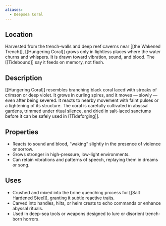 ```yaml
---
aliases:
  - Deepsea Coral
---
```



## Location  
Harvested from the trench-walls and deep reef caverns near [[the Wakened Trench]], [[Hungering Coral]] grows only in lightless places where the water churns and whispers. It is drawn toward vibration, sound, and blood. The [[Tidebound]] say it feeds on memory, not flesh.

## Description  
[[Hungering Coral]] resembles branching black coral laced with streaks of crimson or deep violet. It grows in curling spires, and it moves — slowly — even after being severed. It reacts to nearby movement with faint pulses or a tightening of its structure. The coral is carefully cultivated in abyssal gardens, trimmed under ritual silence, and dried in salt-laced sanctums before it can be safely used in [[Tideforging]].

## Properties  
- Reacts to sound and blood, “waking” slightly in the presence of violence or sorrow.
- Grows stronger in high-pressure, low-light environments.
- Can retain vibrations and patterns of speech, replaying them in dreams or song.

## Uses  
- Crushed and mixed into the brine quenching process for [[Salt Hardened Steel]], granting it subtle reactive traits.
- Carved into handles, hilts, or helm crests to echo commands or enhance abyssal rituals.
- Used in deep-sea tools or weapons designed to lure or disorient trench-born horrors.


